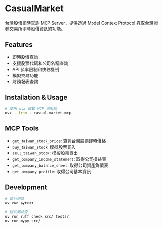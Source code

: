 # CasualMarket

台灣股價即時查詢 MCP Server，提供透過 Model Context Protocol 存取台灣證券交易所即時股價資訊的功能。

## Features

- 即時股價查詢
- 支援股票代碼和公司名稱查詢
- API 頻率限制和快取機制
- 模擬交易功能
- 財務報表查詢

## Installation & Usage

```bash
# 使用 uvx 啟動 MCP 伺服器
uvx --from . casual-market-mcp
```

## MCP Tools

- `get_taiwan_stock_price`: 查詢台灣股票即時價格
- `buy_taiwan_stock`: 模擬股票買入
- `sell_taiwan_stock`: 模擬股票賣出
- `get_company_income_statement`: 取得公司損益表
- `get_company_balance_sheet`: 取得公司資產負債表
- `get_company_profile`: 取得公司基本資訊

## Development

```bash
# 執行測試
uv run pytest

# 程式碼檢查
uv run ruff check src/ tests/
uv run mypy src/
```
